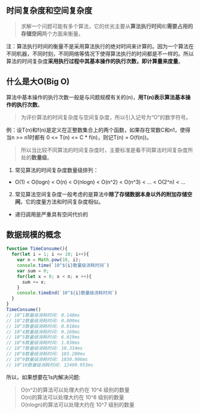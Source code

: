 ## 时间复杂度和空间复杂度
>求解一个问题可能有多个算法，它的优劣主要从**算法执行时间**和**需要占用的存储空间**两个方面来衡量。

注：算法执行时间的衡量不是采用算法执行的绝对时间来计算的。因为一个算法在不同机器，不同时刻，不同网络等情况下使得算法执行的时间都是不一样的。所以算法的时间复杂度**采用执行过程中其基本操作的执行次数，即计算量来度量**。

## 什么是大O(Big O)
算法中基本操作的执行次数一般是与问题规模有关的(n)，**用T(n)表示算法基本操作的执行次数**。
>为评价算法的时间复杂度与空间复杂度，所以引入记号为“O”的数字符号。

例：设T(n)和f(n)是定义在正整数集合上的两个函数，如果存在常数C和n1，使得当n >= n1时都有 0 <= T(n) <= C * f(n)，则记T(n) = O(f(n))。
> 所以当比较不同算法的时间复杂度时，主要标准是看不同算法时间复杂度所处的**数量级**。

1. 常见算法的时间复杂度数量级排列：  
* O(1) < O(logn) < O(n) < O(nlogn) < O(n^2) < O(n^3) < ... < O(2^n) < ...

2. 常见算法空间复杂度一般考虑的是算法中**除了存储数据本身以外的附加存储空间**，它的度量方法和时间复杂度相似。
* 递归调用是严重具有空间代价的

## 数据规模的概念
``` js
function TimeConsume(){
  for(let i = 1; i <= 10; i++){
    var n = Math.pow(10, i);
    console.time(`10^${i}数量级消耗时间`)
    var sum = 0;
    for(let x = 0; x < n; x ++){
      sum += x;
    }
    console.timeEnd(`10^${i}数量级消耗时间`)
  }
}
TimeConsume()
// 10^1数量级消耗时间: 0.148ms
// 10^2数量级消耗时间: 0.009ms
// 10^3数量级消耗时间: 0.018ms
// 10^4数量级消耗时间: 0.169ms
// 10^5数量级消耗时间: 6.019ms
// 10^6数量级消耗时间: 1.038ms
// 10^7数量级消耗时间: 10.334ms
// 10^8数量级消耗时间: 103.280ms
// 10^9数量级消耗时间: 1030.906ms
// 10^10数量级消耗时间: 12490.953ms 
```
所以，如果想要在1s内解决问题:
> O(n^2)的算法可以处理大约在 10^4 级别的数量  
> O(n)的算法可以处理大约在 10^8 级别的数量  
> O(nlogn)的算法可以处理大约在 10^7 级别的数量